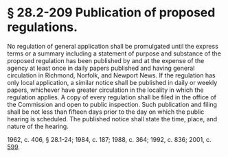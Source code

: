 # § 28.2-209 Publication of proposed regulations.

<p>No regulation of general application shall be promulgated until the express terms or a summary including a statement of purpose and substance of the proposed regulation has been published by and at the expense of the agency at least once in daily papers published and having general circulation in Richmond, Norfolk, and Newport News. If the regulation has only local application, a similar notice shall be published in daily or weekly papers, whichever have greater circulation in the locality in which the regulation applies. A copy of every regulation shall be filed in the office of the Commission and open to public inspection. Such publication and filing shall be not less than fifteen days prior to the day on which the public hearing is scheduled. The published notice shall state the time, place, and nature of the hearing.</p><p>1962, c. 406, § 28.1-24; 1984, c. 187; 1988, c. 364; 1992, c. 836; 2001, c. <a href='http://lis.virginia.gov/cgi-bin/legp604.exe?011+ful+CHAP0599'>599</a>.</p>